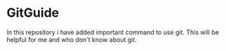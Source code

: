 # GitGuide
In this repository i have added important command to use git. This will be helpful for me and who don't know about git.
